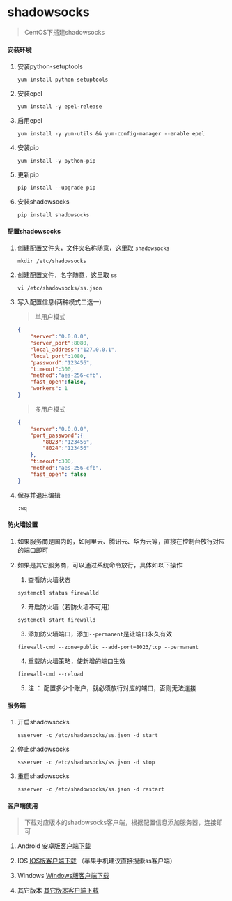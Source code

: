 # shadowsocks
> CentOS下搭建shadowsocks

#### 安装环境
1. 安装python-setuptools

	```shell
	yum install python-setuptools
	```
2. 安装epel

	```shell
	yum install -y epel-release
	```
3. 启用epel

	```shell
	yum install -y yum-utils && yum-config-manager --enable epel
	```
4. 安装pip

	```shell
	yum install -y python-pip
	```
5. 更新pip

	```shell
	pip install --upgrade pip
	```
6. 安装shadowsocks

	```shell
	pip install shadowsocks
	```

#### 配置shadowsocks
1. 创建配置文件夹，文件夹名称随意，这里取 `shadowsocks`

	```shell
	mkdir /etc/shadowsocks
	```
2. 创建配置文件，名字随意，这里取 `ss`

	```shell
	vi /etc/shadowsocks/ss.json
	```
3. 写入配置信息(两种模式二选一)
	> 单用户模式
	
	```json
	{
		"server":"0.0.0.0",
		"server_port":8080,
		"local_address":"127.0.0.1",
		"local_port":1080,
		"password":"123456",
		"timeout":300,
		"method":"aes-256-cfb",
		"fast_open":false,
		"workers": 1
	}
	```
	> 多用户模式
	
	```json
	{
		"server":"0.0.0.0",
		"port_password":{
			"8023":"123456",
			"8024":"123456"
		},
		"timeout":300,
		"method":"aes-256-cfb",
		"fast_open": false
	}
	```

4. 保存并退出编辑
	```shell
	:wq
	```

#### 防火墙设置
1. 如果服务商是国内的，如阿里云、腾讯云、华为云等，直接在控制台放行对应的端口即可
2. 如果是其它服务商，可以通过系统命令放行，具体如以下操作
	1. 查看防火墙状态
	
	```shell
	systemctl status firewalld
	```
	2. 开启防火墙（若防火墙不可用）
	
	```shell
	systemctl start firewalld
	```
	
	3. 添加防火墙端口，添加`--permanent`是让端口永久有效
	
	```shell
	firewall-cmd --zone=public --add-port=8023/tcp --permanent
	```
	4. 重载防火墙策略，使新增的端口生效
	
	```shell
	firewall-cmd --reload
	```
	5. 注 ： 配置多少个账户，就必须放行对应的端口，否则无法连接
	
#### 服务端
1. 开启shadowsocks

	```shell
	ssserver -c /etc/shadowsocks/ss.json -d start
	```
2. 停止shadowsocks

	```shell
	ssserver -c /etc/shadowsocks/ss.json -d stop
	```
3. 重启shadowsocks

	```shell
	ssserver -c /etc/shadowsocks/ss.json -d restart
	```

#### 客户端使用
> 下载对应版本的shadowsocks客户端，根据配置信息添加服务器，连接即可

1. Android
[安卓版客户端下载](https://github.com/shadowsocks/shadowsocks-android/releases "安卓版客户端下载")

2. IOS
[IOS版客户端下载](https://github.com/shadowsocks/shadowsocks-iOS/releases "IOS版客户端下载") （苹果手机建议直接搜索ss客户端）

3. Windows
[Windows版客户端下载](https://github.com/shadowsocks/shadowsocks-windows/releases "Windows版客户端下载")

4. 其它版本
[其它版本客户端下载](https://github.com/shadowsocks "其它版本客户端下载")
